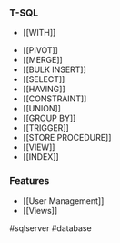 
### T-SQL

* [[WITH]]
- [[PIVOT]]
- [[MERGE]]
- [[BULK INSERT]]
- [[SELECT]]
- [[HAVING]]
-  [[CONSTRAINT]]
- [[UNION]]
- [[GROUP BY]]
- [[TRIGGER]]
- [[STORE PROCEDURE]]
- [[VIEW]]
- [[INDEX]]

### Features

* [[User Management]]
* [[Views]]

#sqlserver #database 
